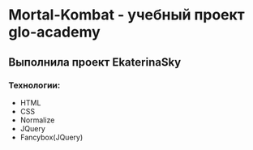 # Mortal-Kombat - учебный проект glo-academy
## Выполнила проект EkaterinaSky
### Технологии:
- HTML
- CSS
- Normalize
- JQuery
- Fancybox(JQuery)
